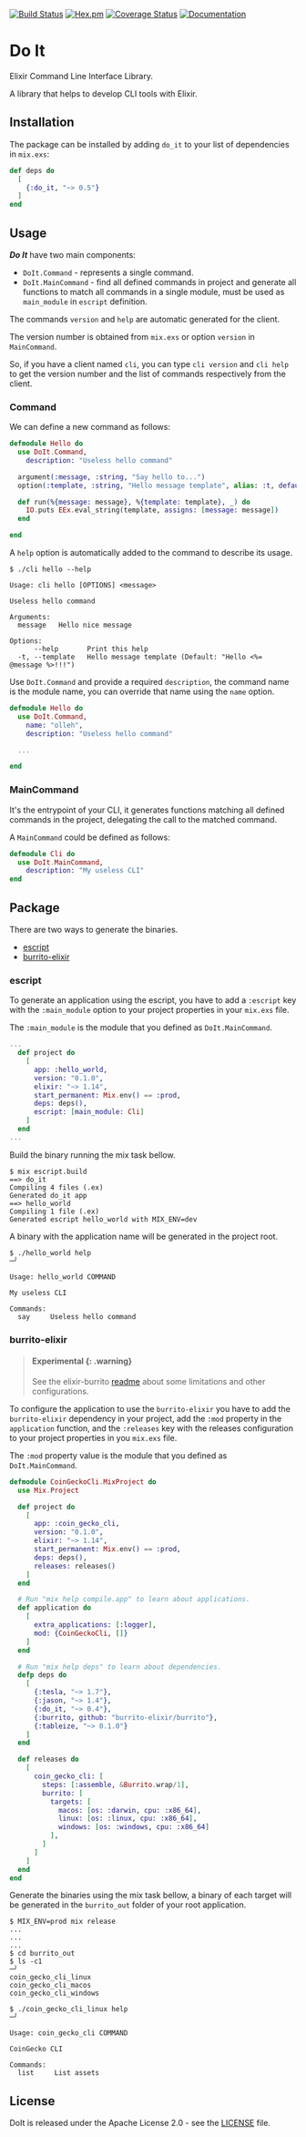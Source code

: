 [![Build Status](https://github.com/rzcastilho/do_it/workflows/CI/badge.svg)](https://github.com/rzcastilho/do_it/actions)
[![Hex.pm](https://img.shields.io/hexpm/v/do_it.svg)](https://hex.pm/packages/do_it)
[![Coverage Status](https://coveralls.io/repos/github/rzcastilho/do_it/badge.svg)](https://coveralls.io/github/rzcastilho/do_it)
[![Documentation](https://img.shields.io/badge/documentation-gray)](https://hexdocs.pm/do_it)

# Do It

Elixir Command Line Interface Library.

A library that helps to develop CLI tools with Elixir.

## Installation

The package can be installed by adding `do_it` to your list of dependencies in `mix.exs`:

```elixir
def deps do
  [
    {:do_it, "~> 0.5"}
  ]
end
```

## Usage

**_Do It_** have two main components:

  * `DoIt.Command` - represents a single command.
  * `DoIt.MainCommand` - find all defined commands in project and generate all functions to match all commands in a single module, must be used as `main_module` in `escript` definition.
  
The commands `version` and `help` are automatic generated for the client.

The version number is obtained from `mix.exs` or option `version` in `MainCommand`.

So, if you have a client named `cli`, you can type `cli version` and `cli help` to get the version number and the list of commands respectively from the client.

### Command

We can define a new command as follows:

```elixir
defmodule Hello do
  use DoIt.Command,
    description: "Useless hello command"

  argument(:message, :string, "Say hello to...")
  option(:template, :string, "Hello message template", alias: :t, default: "Hello <%= @message %>!!!")

  def run(%{message: message}, %{template: template}, _) do
    IO.puts EEx.eval_string(template, assigns: [message: message])
  end

end
```

A `help` option is automatically added to the command to describe its usage.

```shell
$ ./cli hello --help

Usage: cli hello [OPTIONS] <message>

Useless hello command

Arguments:
  message   Hello nice message

Options:
      --help       Print this help
  -t, --template   Hello message template (Default: "Hello <%= @message %>!!!")
```

Use `DoIt.Command` and provide a required `description`, the command name is the module name, you can override that name using the `name` option.

```elixir
defmodule Hello do
  use DoIt.Command,
    name: "olleh",
    description: "Useless hello command"

  ...

end
```

### MainCommand

It's the entrypoint of your CLI, it generates functions matching all defined commands in the project, delegating the call to the matched command.

A `MainCommand` could be defined as follows:

```elixir
defmodule Cli do
  use DoIt.MainCommand,
    description: "My useless CLI"
end
```

## Package

There are two ways to generate the binaries.

- [escript](https://hexdocs.pm/mix/Mix.Tasks.Escript.Build.html)
- [burrito-elixir](https://github.com/burrito-elixir/burrito)

### escript

To generate an application using the escript, you have to add a `:escript` key with the `:main_module` option to your project properties in your `mix.exs` file.

The `:main_module` is the module that you defined as `DoIt.MainCommand`.

```elixir
...
  def project do
    [
      app: :hello_world,
      version: "0.1.0",
      elixir: "~> 1.14",
      start_permanent: Mix.env() == :prod,
      deps: deps(),
      escript: [main_module: Cli]
    ]
  end
...
```

Build the binary running the mix task bellow.

```shell
$ mix escript.build
==> do_it
Compiling 4 files (.ex)
Generated do_it app
==> hello_world
Compiling 1 file (.ex)
Generated escript hello_world with MIX_ENV=dev
```

A binary with the application name will be generated in the project root.

```shell
$ ./hello_world help                                                                                                                                                     ─╯

Usage: hello_world COMMAND

My useless CLI

Commands:
  say     Useless hello command
```

### burrito-elixir

> #### Experimental {: .warning}
>
> See the elixir-burrito [readme](https://github.com/burrito-elixir/burrito) about some limitations and other configurations.

To configure the application to use the `burrito-elixir` you have to add the `burrito-elixir` dependency in your project, add the `:mod` property in the `application` function, and the `:releases` key with the releases configuration to your project properties in you `mix.exs` file.

The `:mod` property value is the module that you defined as `DoIt.MainCommand`.

```elixir
defmodule CoinGeckoCli.MixProject do
  use Mix.Project

  def project do
    [
      app: :coin_gecko_cli,
      version: "0.1.0",
      elixir: "~> 1.14",
      start_permanent: Mix.env() == :prod,
      deps: deps(),
      releases: releases()
    ]
  end

  # Run "mix help compile.app" to learn about applications.
  def application do
    [
      extra_applications: [:logger],
      mod: {CoinGeckoCli, []}
    ]
  end

  # Run "mix help deps" to learn about dependencies.
  defp deps do
    [
      {:tesla, "~> 1.7"},
      {:jason, "~> 1.4"},
      {:do_it, "~> 0.4"},
      {:burrito, github: "burrito-elixir/burrito"},
      {:tableize, "~> 0.1.0"}
    ]
  end

  def releases do
    [
      coin_gecko_cli: [
        steps: [:assemble, &Burrito.wrap/1],
        burrito: [
          targets: [
            macos: [os: :darwin, cpu: :x86_64],
            linux: [os: :linux, cpu: :x86_64],
            windows: [os: :windows, cpu: :x86_64]
          ],
        ]
      ]
    ]
  end
end
```

Generate the binaries using the mix task bellow, a binary of each target will be generated in the `burrito_out` folder of your root application.

```shell
$ MIX_ENV=prod mix release
...
...
...
$ cd burrito_out
$ ls -c1                                                                                                                                                                 ─╯
coin_gecko_cli_linux
coin_gecko_cli_macos
coin_gecko_cli_windows

$ ./coin_gecko_cli_linux help                                                                                                                                            ─╯

Usage: coin_gecko_cli COMMAND

CoinGecko CLI

Commands:
  list     List assets
```

## License

DoIt is released under the Apache License 2.0 - see the [LICENSE](LICENSE) file.
